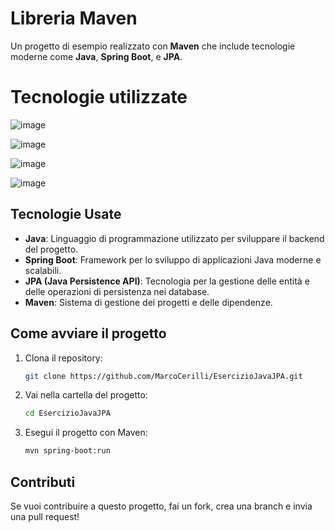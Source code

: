 

# Libreria Maven

Un progetto di esempio realizzato con **Maven** che include tecnologie moderne come **Java**, **Spring Boot**, e **JPA**.
# Tecnologie utilizzate
![image](https://github.com/user-attachments/assets/2f67aaad-b88b-40c1-a4f5-330e44361361)

![image](https://github.com/user-attachments/assets/96d26cc0-80d2-41cc-876f-8e951fcce3c9)

![image](https://github.com/user-attachments/assets/a9db36c7-7852-4bb0-a612-08aac7276a16)

![image](https://github.com/user-attachments/assets/ff5a175c-bf83-443a-891b-5034bcee064c)




## Tecnologie Usate

- **Java**: Linguaggio di programmazione utilizzato per sviluppare il backend del progetto.
- **Spring Boot**: Framework per lo sviluppo di applicazioni Java moderne e scalabili.
- **JPA (Java Persistence API)**: Tecnologia per la gestione delle entità e delle operazioni di persistenza nei database.
- **Maven**: Sistema di gestione dei progetti e delle dipendenze.

## Come avviare il progetto

1. Clona il repository:

    ```bash
    git clone https://github.com/MarcoCerilli/EsercizioJavaJPA.git
    ```

2. Vai nella cartella del progetto:

    ```bash
    cd EsercizioJavaJPA
    ```

3. Esegui il progetto con Maven:

    ```bash
    mvn spring-boot:run
    ```

## Contributi

Se vuoi contribuire a questo progetto, fai un fork, crea una branch e invia una pull request!

